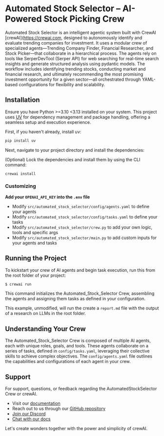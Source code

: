 # Automated Stock Selector – AI-Powered Stock Picking Crew

Automated Stock Selector is an intelligent agentic system built with CrewAI [crewAI](https://crewai.com, designed to autonomously identify and evaluate trending companies for investment. It uses a modular crew of specialized agents—Trending Company Finder, Financial Researcher, and Stock Picker—that collaborate in a hierarchical process. The agents rely on tools like SerperDevTool (Serper API) for web searching for real-time search insights and generate structured analysis using pydantic models. The workflow includes identifying trending stocks, conducting market and financial research, and ultimately recommending the most promising investment opportunity for a given sector—all orchestrated through YAML-based configurations for flexibility and scalability.

## Installation

Ensure you have Python >=3.10 <3.13 installed on your system. This project uses [UV](https://docs.astral.sh/uv/) for dependency management and package handling, offering a seamless setup and execution experience.

First, if you haven't already, install uv:

```bash
pip install uv
```

Next, navigate to your project directory and install the dependencies:

(Optional) Lock the dependencies and install them by using the CLI command:
```bash
crewai install
```
### Customizing

**Add your `OPENAI_API_KEY` into the `.env` file**

- Modify `src/automated_stock_selector/config/agents.yaml` to define your agents
- Modify `src/automated_stock_selector/config/tasks.yaml` to define your tasks
- Modify `src/automated_stock_selector/crew.py` to add your own logic, tools and specific args
- Modify `src/automated_stock_selector/main.py` to add custom inputs for your agents and tasks

## Running the Project

To kickstart your crew of AI agents and begin task execution, run this from the root folder of your project:

```bash
$ crewai run
```

This command initializes the Automated_Stock_Selector Crew, assembling the agents and assigning them tasks as defined in your configuration.

This example, unmodified, will run the create a `report.md` file with the output of a research on LLMs in the root folder.

## Understanding Your Crew

The Automated_Stock_Selector Crew is composed of multiple AI agents, each with unique roles, goals, and tools. These agents collaborate on a series of tasks, defined in `config/tasks.yaml`, leveraging their collective skills to achieve complex objectives. The `config/agents.yaml` file outlines the capabilities and configurations of each agent in your crew.

## Support

For support, questions, or feedback regarding the AutomatedStockSelector Crew or crewAI.
- Visit our [documentation](https://docs.crewai.com)
- Reach out to us through our [GitHub repository](https://github.com/joaomdmoura/crewai)
- [Join our Discord](https://discord.com/invite/X4JWnZnxPb)
- [Chat with our docs](https://chatg.pt/DWjSBZn)

Let's create wonders together with the power and simplicity of crewAI.
